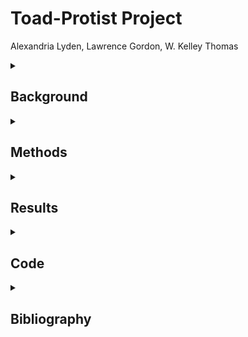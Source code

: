 # Toad-Protist Project

Alexandria Lyden, Lawrence Gordon, W. Kelley Thomas

<details> <summary><H2> Background </H2></summary>

The data for this analysis was provided by the Hubbard Center for Genome Studies at the University of New Hampshire. It consists of 16s data in paired-end 250 bp reads that were amplified by Illumina HiSeq 2500. The files were made up of 1 sample taken from the Anaxyrus americanus, known as the American Toad. With this data, the goal was to assemble the genome of the protist, identify the protist's class, and assess the genome. The protist, Amphibiothecum penneri, was identified from [this](https://pubmed.ncbi.nlm.nih.gov/16456158/) paper.

</details></details>

<details> <summary><H2> Methods </H2></summary>

### Trimmomatic
This tool is used to trim low quality bases determined from a fastqc output. It will also remove adaptors automatically. This tool was used in conjunction with a script that made the program easier to use. The input is the raw forward and reverse reads and the outputs are trimmed fastq files.

### SPADes
This tool assembles bacterial genomes. The inputs are the trimmed fastq files and the output is a fasta file containing the genome assembly.

### QUAST
This is a tool that examines how well the genome assembly has been constructed and gives the total genome size. It was used to keep track of the length of each contig and provided statistics about them. The input is the genome assembly fasta file and the output consist of multiple tables.

### BUSCO
This tool assesses the completeness of the genome assembly using the OrthoDB set of single-copy orthologous that are found in at least 90% of all the organisms. The input was the genome assembly of contigs and the bacteria database and the output is a directory containing a summary of the results, a table with coordinates for where each orthologous gene is located in the assembly, and a directory with the nucleotide and amino acid sequences of all the identified sequences.

### PROKKA
This tool is used to annotate the genome assembly. The inputs are the contig fasta file, the output is gene annotations in GFF format, and FFN (nucleotide) and FAA (amino acid) FASTA sequence files. The outputs are multiple files of different types, including .ffn, .fna, and .fsa. The .ffn file is the main focus.

### BLAST (Basic Local Alignment Search Tool)
This tool identifies sequence similarity to a given reference set and identify sequence homology. This program can be run locally or on the NCBI website. The input is the 16S sequence that was determined from the PROKKA results. The output is the top hits in the database with the best taxonomic matches at the top.

### BWA mem
This tool alignis short reads to a reference sequence. The input to the program is a referece assembly and forward and reverse reads to map. The output is a SAM file that can be used to calculate coverage.

### Blobtools
THis tool visualizes the genome assembly and filters read and assembly data sets. The inputs are the contig fasta file, a "hits" file generated from the BLAST, and the SAM file generrated from the BWA program. The output includes a blobplot, which plots the GC, coverage, taxonomy, and contigs lengths on a single graph.

</details></details>

<details> <summary><H2> Results </H2></summary>

With the analysis above, the following can be performed:

<details> <summary><H3> Blast Hits </H3></summary>

![](https://github.com/ael1083/Toad-Protist/blob/main/images/BLAST%20Distribution.png?raw=true)

This shows the distribution of the top 30 BLAST hits on the 30 subject sequences against the query sequence. Most of the hits align at about 500bp, with a few hits also aligning at about 100bp. The top sequence (shown in purple), aligns at 100bp and then at 400-400bp, making that hit the closest match to the sample.

</details>

<details> <summary><H3> Genome Visualization </H3></summary>

![](https://github.com/user-attachments/assets/710b0667-e61c-42e7-99dc-f9329de3d574)

This graph consists of three separate parts. The top portion of the graph plots the GC proportion against the Span in kilobases. It can be seen that the Bufo have a GC proportion of about 0.5 and span up to about 1000kb. The bottom left portion plots the GC proportion against the coverage. It is seen that the coverage hovers at about 10<sup>-1</sup>. The bottom right portion of the graph plots the Span in kilobases against the coverage, and also hovers at around 10<sup>-1</sup>.

</details>

These results were not expected. It is assumed that a mistake was made during the creation of the SAM file.

</details></details>

<details> <summary><H2> Code </H2></summary>
  
```bash
#Ran Fastqc on paired samples
mkdir fastqc_trimmed-reads
fastqc Fecal_S68_L001_R1_001.fastq.gz unpaired-Fecal_S68_L001.fastq.gz -o fastqc_trimmed-reads

#Run SPAdes to assemble the genomes
nohup spades.py -1 Fecal_S68_L001_R1_001.fastq.gz -2 Fecal_S68_L001_R2_001.fastq.gz -s unpaired-Fecal_S68_L001_R1_001.fastq.gz -s unpaired-Fecal_S68_L001_R2_001.fastq.gz -o spades_assembly_default -t 24 &

#View output data
grep ">" spades_assembly_default/contigs.fasta | head
grep -c '>' spades_assembly_default/contigs.fasta

#Clean
cd spades_spades_assembly_default/
mv contigs.fasta spades.log ../
rm -r *
mv ../contigs.fasta ../spades.log ./
ls

#Run QUAST to provide basic statistics
quast.py contigs.fasta -o quast_results

#Run BUSCO to assess completeness of genome assembly
busco -i contigs.fasta -m genome -o busco-results -l bacteria

#Run PROKKA to do genome annotations
nohup prokka --centre X --compliant contigs.fasta --outdir prokka_output --cpus 24 --mincontiglen 200 &
ls prokka_output

#Get counts for each gene annotation
grep -o "product=.*" prokka_output/PROKKA_*.gff | sed 's/product=//g' | sort | uniq -c | sort -nr > protein_abundances.txt

#Extract 16S sequences from FFN file
filter_fasta_by_taxonomy_and_length.py --keys "16S ribosomal RNA" --out 16S_sequences.fasta prokka_output/PROKKA_*.ffn

#Make BLAST database out of contig assembly
makeblastdb -in contigs.fasta -dbtype nucl -out contigs_db

#Run BLAST
blastn -query 16S_sequences.fasta -db contigs_db -out 16S_vs_contigs_6.tsv -o
utfmt 6
less 16S_vs_contigs_6.tsv

#Create output file for blobtools
/usr/local/bin/blast-ncbi-nt.sh contigs.fasta
less contigs.fasta.vs.nt.cul5.1e5.megablast.out

#Index reference genome
bwa index contigs.fasta

#Map reads to construct SAM file
bwa mem -t 24 contigs.fasta 16S_sequences.fasta > raw_mapped.sam
less -S raw_mapped.sam

#Construct a coverage table
samtools view -@ 24 -Sb  raw_mapped.sam  | samtools sort -@ 24 -o sorted_mapp
ed.bam
samtools flagstat sorted_mapped.bam

#Index BAM file
samtools index sorted_mapped.bam

#Calculate per base coverage
bedtools genomecov -ibam sorted_mapped.bam > coverage.out
gen_input_table.py  --isbedfiles contigs.fasta coverage.out >  coverage_table
.tsv

#Create lookup table
blobtools create -i contigs.fasta -b sorted_mapped.bam -t contigs.fas
ta.vs.nt.cul5.maxt10.1e5.megablast.out -o blob_out

#Create output table & plot
blobtools view -i blob_out.blobDB.json -r all -o blob_taxonomy
grep -v '##' blob_taxonomy.blob_out.blobDB.table.txt
blobtools plot -i blob_out.blobDB.json -r genus

#Filter by length (<500bp) & coverage (>0)
mkdir mdibl-t3-2018-WGS/filtered_assembly
cp ../blob_taxonomy.blob_out.blobDB.table.txt ./
grep -v '#' blob_taxonomy.blob_out.blobDB.table.txt | awk -F'\t' '$2
< 5000' | awk -F'\t' '$5 > 0' | awk -F'\t' '{print $1}' > list_of_con
tigs_to_keep_len500_cov20.txt
less -S list_of_contigs_to_keep_len500_cov20.txt

#Filter assembly based on contigs list
filter_contigs_by_list.py ~/toad-analysis/trimmed-reads/spades_assemb
ly_default/contigs.fasta list_of_contigs_to_keep_len500_cov20.txt pro
tist_filtered.fasta

#Find average coverage
grep -f list_of_contigs_to_keep_len500_cov20.txt blob_taxonomy.blob_o
ut.blobDB.table.txt | awk '{w = w + $2; e = e + $5 * $2;} END {print
e/w}'

#BLAST final contigs
wget "https://ftp.ncbi.nlm.nih.gov/pub/UniVec/UniVec"
blastn -reward 1 -penalty -5 -gapopen 3 -gapextend 3 -dust yes -soft_
masking true -evalue 700 -searchsp 1750000000000 -query protist_filte
red.fasta -subject UniVec  -outfmt 6 -out genome_vs_univec.6
```

</details></details>

<details> <summary><H2> Bibliography </H2></summary>

- This project was completed following the [MDIBL-T3-WGS-Tutorial](https://github.com/Joseph7e/MDIBL-T3-WGS-Tutorial?tab=readme-ov-file#organism-identification)
- [chatGPT](https://chatgpt.com/) helps explain what all the inputs do, outputs mean, and what can be done wtih them
- [NIH BLAST](https://blast.ncbi.nlm.nih.gov/Blast.cgi?PAGE=MegaBlast&PROGRAM=blastn&PAGE_TYPE=BlastSearch&BLAST_SPEC=) was used to visualize the 16S sequences FASTA 

</details></details>
